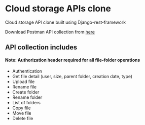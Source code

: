 # Cloud storage APIs clone
Cloud storage API clone built using Django-rest-framework

Download Postman API collection from [here](https://drive.google.com/file/d/1S_S1XebQo7K0LcJNSdzW1uPJRwre52LA/view?usp=sharing)

## API collection includes
#### Note: Authorization header required for all file-folder operations
* Authentication
* Get file detail (user, size, parent folder, creation date, type)
* Upload file
* Rename file
* Create folder
* Rename folder
* List of folders
* Copy file
* Move file
* Delete file
